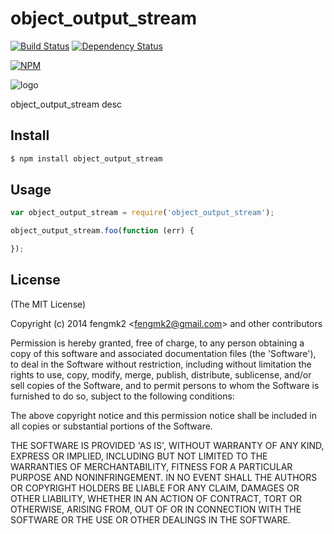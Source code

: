 object_output_stream
=======

[![Build Status](https://secure.travis-ci.org/fengmk2/object_output_stream.png)](http://travis-ci.org/fengmk2/object_output_stream) [![Dependency Status](https://gemnasium.com/fengmk2/object_output_stream.png)](https://gemnasium.com/fengmk2/object_output_stream)

[![NPM](https://nodei.co/npm/object_output_stream.png?downloads=true&stars=true)](https://nodei.co/npm/object_output_stream/)

![logo](https://raw.github.com/fengmk2/object_output_stream/master/logo.png)

object_output_stream desc

## Install

```bash
$ npm install object_output_stream
```

## Usage

```js
var object_output_stream = require('object_output_stream');

object_output_stream.foo(function (err) {

});
```

## License

(The MIT License)

Copyright (c) 2014 fengmk2 &lt;fengmk2@gmail.com&gt; and other contributors

Permission is hereby granted, free of charge, to any person obtaining
a copy of this software and associated documentation files (the
'Software'), to deal in the Software without restriction, including
without limitation the rights to use, copy, modify, merge, publish,
distribute, sublicense, and/or sell copies of the Software, and to
permit persons to whom the Software is furnished to do so, subject to
the following conditions:

The above copyright notice and this permission notice shall be
included in all copies or substantial portions of the Software.

THE SOFTWARE IS PROVIDED 'AS IS', WITHOUT WARRANTY OF ANY KIND,
EXPRESS OR IMPLIED, INCLUDING BUT NOT LIMITED TO THE WARRANTIES OF
MERCHANTABILITY, FITNESS FOR A PARTICULAR PURPOSE AND NONINFRINGEMENT.
IN NO EVENT SHALL THE AUTHORS OR COPYRIGHT HOLDERS BE LIABLE FOR ANY
CLAIM, DAMAGES OR OTHER LIABILITY, WHETHER IN AN ACTION OF CONTRACT,
TORT OR OTHERWISE, ARISING FROM, OUT OF OR IN CONNECTION WITH THE
SOFTWARE OR THE USE OR OTHER DEALINGS IN THE SOFTWARE.
